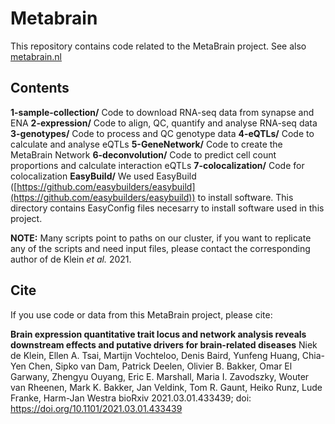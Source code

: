Metabrain
========

This repository contains code related to the MetaBrain project. See also [metabrain.nl](metabrain.nl)

Contents
--------


**1-sample-collection/** Code to download RNA-seq data from synapse and ENA
**2-expression/** Code to align, QC, quantify and analyse RNA-seq data
**3-genotypes/** Code to process and QC genotype data
**4-eQTLs/** Code to calculate and analyse eQTLs
**5-GeneNetwork/** Code to create the MetaBrain Network
**6-deconvolution/** Code to predict cell count proportions and calculate interaction eQTLs
**7-colocalization/** Code for colocalization
**EasyBuild/** We used EasyBuild ([https://github.com/easybuilders/easybuild](https://github.com/easybuilders/easybuild)) to install software. This directory contains EasyConfig files necesarry to install software used in this project.


**NOTE:** Many scripts point to paths on our cluster, if you want to replicate any of the scripts and need input files, please contact the corresponding author of de Klein _et al._ 2021.



Cite
----
If you use code or data from this MetaBrain project, please cite:

**Brain expression quantitative trait locus and network analysis reveals downstream effects and putative drivers for brain-related diseases**
Niek de Klein, Ellen A. Tsai, Martijn Vochteloo, Denis Baird, Yunfeng Huang, Chia-Yen Chen, Sipko van Dam, Patrick Deelen, Olivier B. Bakker, Omar El Garwany, Zhengyu Ouyang, Eric E. Marshall, Maria I. Zavodszky, Wouter van Rheenen, Mark K. Bakker, Jan Veldink, Tom R. Gaunt, Heiko Runz, Lude Franke, Harm-Jan Westra
bioRxiv 2021.03.01.433439; doi: https://doi.org/10.1101/2021.03.01.433439 
